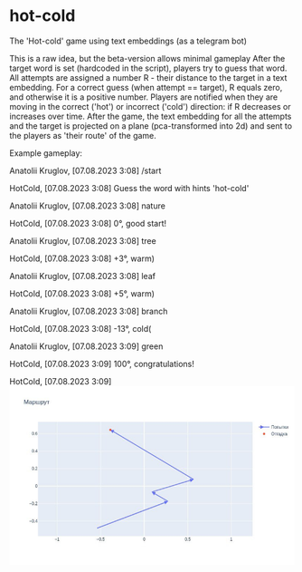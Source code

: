 # hot-cold
The 'Hot-cold' game using text embeddings (as a telegram bot)

This is a raw idea, but the beta-version allows minimal gameplay
After the target word is set (hardcoded in the script), players try to guess that word. All attempts are assigned a number R - their distance to the target in a text embedding. For a correct guess (when attempt == target), R equals zero, and otherwise it is a positive number. Players are notified when they are moving in the correct ('hot') or incorrect ('cold') direction: if R decreases or increases over time. After the game, the text embedding for all the attempts and the target is projected on a plane (pca-transformed into 2d) and sent to the players as 'their route' of the game.

Example gameplay:

Anatolii Kruglov, [07.08.2023 3:08]
/start

HotCold, [07.08.2023 3:08]
Guess the word with hints 'hot-cold'

Anatolii Kruglov, [07.08.2023 3:08]
nature

HotCold, [07.08.2023 3:08]
0°, good start!

Anatolii Kruglov, [07.08.2023 3:08]
tree

HotCold, [07.08.2023 3:08]
+3°, warm)

Anatolii Kruglov, [07.08.2023 3:08]
leaf

HotCold, [07.08.2023 3:08]
+5°, warm)

Anatolii Kruglov, [07.08.2023 3:08]
branch

HotCold, [07.08.2023 3:08]
-13°, cold(

Anatolii Kruglov, [07.08.2023 3:09]
green

HotCold, [07.08.2023 3:09]
100°, congratulations!

HotCold, [07.08.2023 3:09]
![image](https://github.com/AnatolyKruglov/hot-cold/blob/main/photo_2023-08-16_12-15-22.jpg)
